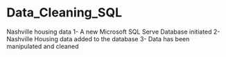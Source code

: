 # Data_Cleaning_SQL
Nashville housing data 
1- A new Microsoft SQL Serve Database initiated 
2- Nashville Housing data added to the database 
3- Data has been manipulated and cleaned 
